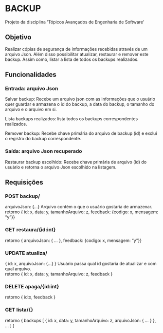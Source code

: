 # BACKUP
Projeto da disciplina 'Tópicos Avançados de Engenharia de Software'

## Objetivo
Realizar cópias de segurança de informações recebidas através de um arquivo Json. Além disso possibilitar atualizar, restaurar e remover este backup. Assim como, listar a lista de todos os backups realizados. 

## Funcionalidades
### Entrada: arquivo Json
Salvar backup: Recebe um arquivo json com as informações que o usuário quer guardar e armazena o id do backup, a data do backup, o tamanho do arquivo e o arquivo em si. 

Lista backups realizados: lista todos os backups correspondentes realizados.

Remover backup: Recebe chave primária do arquivo de backup (id) e exclui o registro do backup correspondente. 

### Saída: arquivo Json recuperado
Restaurar backup escolhido: Recebe chave primária de arquivo (id) do usuário e retorna o arquivo Json escolhido na listagem.


## Requisições
### POST backup/
arquivoJson:  {...}    Arquivo contém o que o usuário gostaria de armazenar.\
retorno { id: x, data: y, tamanhoArquivo: z, feedback: {codigo: x, mensagem: “y”}}
 
### GET restaura/{id:int}
retorno { arquivoJson: { … }, feedback: {codigo: x, mensagem: “y”}}
 
### UPDATE atualiza/
{ id: x, arquivoJson: {...} }      Usuário passa qual id gostaria de atualizar e com qual arquivo.\
retorno { id: x, data: y, tamanhoArquivo: z, feedback }
 
### DELETE apaga/{id:int}
retorno { id:x, feedback }
 
### GET lista/{}
retorno { backups [ { id: x, data: y, tamanhoArquivo: z, arquivoJson: { … } }, ... ] }

